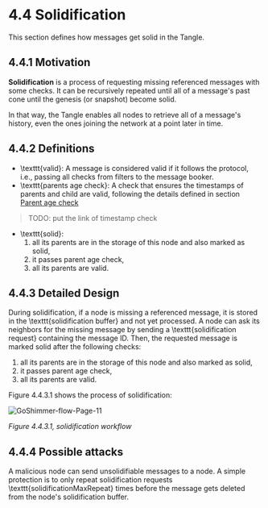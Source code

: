 # 4.4 Solidification
This section defines how messages get solid in the Tangle.

## 4.4.1 Motivation
**Solidification** is a process of requesting missing referenced messages with some checks. It can be recursively repeated until all of a message's past cone until the genesis (or snapshot) become solid. 

In that way, the Tangle enables all nodes to retrieve all of a message's history, even the ones joining the network at a point later in time.

## 4.4.2 Definitions
* \texttt{valid}: A message is considered valid if it follows the protocol, i.e., passing all checks from filters to the message booker.
* \texttt{parents age check}: A check that ensures the timestamps of parents and child are valid, following the details defined in section [Parent age check](#parent-age-check) 
> TODO: put the link of timestamp check
* \texttt{solid}: 
    1. all its parents are in the storage of this node and also marked as solid,
    2. it passes parent age check,
    3. all its parents are valid.

## 4.4.3 Detailed Design
During solidification, if a node is missing a referenced message, it is stored in the \texttt{solidification buffer} and not yet processed. A node can ask its neighbors for the missing message by sending a \texttt{solidification request} containing the message ID. Then, the requested message is marked solid after the following checks:
1. all its parents are in the storage of this node and also marked as solid,
2. it passes parent age check,
3. all its parents are valid.

Figure 4.4.3.1 shows the process of solidification:

![GoShimmer-flow-Page-11](https://user-images.githubusercontent.com/11289354/111571487-cf492200-87e1-11eb-811c-d02e7547aab8.png)

*Figure 4.4.3.1, solidification workflow*

## 4.4.4 Possible attacks
A malicious node can send unsolidifiable messages to a node. A simple protection is to only repeat solidification requests \texttt{solidificationMaxRepeat} times before the message gets deleted from the node's solidification buffer. 
